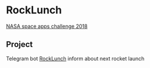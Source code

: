 # RockLunch
[NASA space apps challenge 2018](https://2018.spaceappschallenge.org/challenges/can-you-build/when-next-rocket-launch/details)

## Project
Telegram bot [RockLunch](t.me/RockLunchBot) inform about next rocket launch

